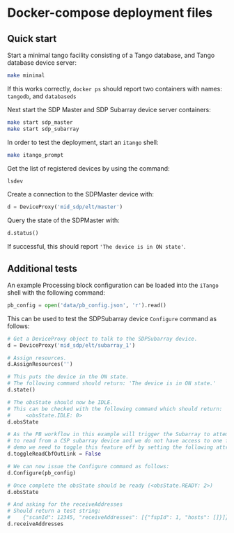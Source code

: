 # Docker-compose deployment files

## Quick start

Start a minimal tango facility consisting of a Tango database, and Tango
database device server:

```bash
make minimal
```

If this works correctly, `docker ps` should report two containers with names:
`tangodb`, and `databaseds`


Next start the SDP Master and SDP Subarray device server containers:

```bash
make start sdp_master
make start sdp_subarray
```

In order to test the deployment, start an `itango` shell:

```bash
make itango_prompt
```

Get the list of registered devices by using the command:

```bash
lsdev
``` 

Create a connection to the SDPMaster device with:

```python
d = DeviceProxy('mid_sdp/elt/master')
```

Query the state of the SDPMaster with:

```python
d.status()
```

If successful, this should report `'The device is in ON state'`.


## Additional tests

An example Processing block configuration can be loaded into the `iTango` shell
with the following command:

```python
pb_config = open('data/pb_config.json', 'r').read()
```

This can be used to test the SDPSubarray device `Configure` command as follows:

```python
# Get a DeviceProxy object to talk to the SDPSubarray device.
d = DeviceProxy('mid_sdp/elt/subarray_1')

# Assign resources. 
d.AssignResources('')

# This puts the device in the ON state.
# The following command should return: 'The device is in ON state.'
d.state()

# The obsState should now be IDLE.
# This can be checked with the following command which should return: 
#     <obsState.IDLE: 0>
d.obsState

# As the PB workflow in this example will trigger the Subarray to attempt
# to read from a CSP subarray device and we do not have access to one for this 
# demo we need to toggle this feature off by setting the following attribute:
d.toggleReadCbfOutLink = False

# We can now issue the Configure command as follows:
d.Configure(pb_config)

# Once complete the obsState should be ready (<obsState.READY: 2>)
d.obsState

# And asking for the receiveAddresses
# Should return a test string: 
#    {"scanId": 12345, "receiveAddresses": [{"fspId": 1, "hosts": []}]}
d.receiveAddresses

```

